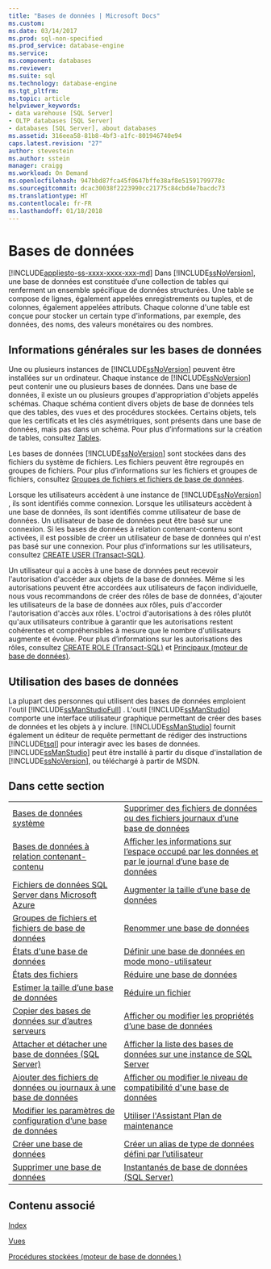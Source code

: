 ```yaml
---
title: "Bases de données | Microsoft Docs"
ms.custom: 
ms.date: 03/14/2017
ms.prod: sql-non-specified
ms.prod_service: database-engine
ms.service: 
ms.component: databases
ms.reviewer: 
ms.suite: sql
ms.technology: database-engine
ms.tgt_pltfrm: 
ms.topic: article
helpviewer_keywords:
- data warehouse [SQL Server]
- OLTP databases [SQL Server]
- databases [SQL Server], about databases
ms.assetid: 316eea58-81b8-4bf3-a1fc-801946740e94
caps.latest.revision: "27"
author: stevestein
ms.author: sstein
manager: craigg
ms.workload: On Demand
ms.openlocfilehash: 947bbd87fca45f0647bffe38af8e51591799778c
ms.sourcegitcommit: dcac30038f2223990cc21775c84cbd4e7bacdc73
ms.translationtype: HT
ms.contentlocale: fr-FR
ms.lasthandoff: 01/18/2018
---
```

# <a name="databases"></a>Bases de données
[!INCLUDE[appliesto-ss-xxxx-xxxx-xxx-md](../../includes/appliesto-ss-xxxx-xxxx-xxx-md.md)] Dans [!INCLUDE[ssNoVersion](../../includes/ssnoversion-md.md)], une base de données est constituée d’une collection de tables qui renferment un ensemble spécifique de données structurées. Une table se compose de lignes, également appelées enregistrements ou tuples, et de colonnes, également appelées attributs. Chaque colonne d'une table est conçue pour stocker un certain type d'informations, par exemple, des données, des noms, des valeurs monétaires ou des nombres.  
  
## <a name="basic-information-about-databases"></a>Informations générales sur les bases de données  
 Une ou plusieurs instances de [!INCLUDE[ssNoVersion](../../includes/ssnoversion-md.md)] peuvent être installées sur un ordinateur. Chaque instance de [!INCLUDE[ssNoVersion](../../includes/ssnoversion-md.md)] peut contenir une ou plusieurs bases de données.  Dans une base de données, il existe un ou plusieurs groupes d'appropriation d'objets appelés schémas. Chaque schéma contient divers objets de base de données tels que des tables, des vues et des procédures stockées. Certains objets, tels que les certificats et les clés asymétriques, sont présents dans une base de données, mais pas dans un schéma. Pour plus d’informations sur la création de tables, consultez [Tables](../../relational-databases/tables/tables.md).  
  
 Les bases de données [!INCLUDE[ssNoVersion](../../includes/ssnoversion-md.md)] sont stockées dans des fichiers du système de fichiers. Les fichiers peuvent être regroupés en groupes de fichiers. Pour plus d’informations sur les fichiers et groupes de fichiers, consultez [Groupes de fichiers et fichiers de base de données](../../relational-databases/databases/database-files-and-filegroups.md).  
  
 Lorsque les utilisateurs accèdent à une instance de [!INCLUDE[ssNoVersion](../../includes/ssnoversion-md.md)] , ils sont identifiés comme connexion. Lorsque les utilisateurs accèdent à une base de données, ils sont identifiés comme utilisateur de base de données. Un utilisateur de base de données peut être basé sur une connexion. Si les bases de données à relation contenant-contenu sont activées, il est possible de créer un utilisateur de base de données qui n'est pas basé sur une connexion. Pour plus d’informations sur les utilisateurs, consultez [CREATE USER &#40;Transact-SQL&#41;](../../t-sql/statements/create-user-transact-sql.md).  
  
 Un utilisateur qui a accès à une base de données peut recevoir l'autorisation d'accéder aux objets de la base de données. Même si les autorisations peuvent être accordées aux utilisateurs de façon individuelle, nous vous recommandons de créer des rôles de base de données, d'ajouter les utilisateurs de la base de données aux rôles, puis d'accorder l'autorisation d'accès aux rôles. L'octroi d'autorisations à des rôles plutôt qu'aux utilisateurs contribue à garantir que les autorisations restent cohérentes et compréhensibles à mesure que le nombre d'utilisateurs augmente et évolue. Pour plus d’informations sur les autorisations des rôles, consultez [CREATE ROLE &#40;Transact-SQL&#41;](../../t-sql/statements/create-role-transact-sql.md) et [Principaux &#40;moteur de base de données&#41;](../../relational-databases/security/authentication-access/principals-database-engine.md).  
  
## <a name="working-with-databases"></a>Utilisation des bases de données  
 La plupart des personnes qui utilisent des bases de données emploient l'outil [!INCLUDE[ssManStudioFull](../../includes/ssmanstudiofull-md.md)] . L'outil [!INCLUDE[ssManStudio](../../includes/ssmanstudio-md.md)] comporte une interface utilisateur graphique permettant de créer des bases de données et les objets à y inclure. [!INCLUDE[ssManStudio](../../includes/ssmanstudio-md.md)] fournit également un éditeur de requête permettant de rédiger des instructions [!INCLUDE[tsql](../../includes/tsql-md.md)] pour interagir avec les bases de données. [!INCLUDE[ssManStudio](../../includes/ssmanstudio-md.md)] peut être installé à partir du disque d'installation de [!INCLUDE[ssNoVersion](../../includes/ssnoversion-md.md)], ou téléchargé à partir de MSDN.  
  
## <a name="in-this-section"></a>Dans cette section  
  
|||  
|-|-|  
|[Bases de données système](../../relational-databases/databases/system-databases.md)|[Supprimer des fichiers de données ou des fichiers journaux d’une base de données](../../relational-databases/databases/delete-data-or-log-files-from-a-database.md)|  
|[Bases de données à relation contenant-contenu](../../relational-databases/databases/contained-databases.md)|[Afficher les informations sur l’espace occupé par les données et par le journal d’une base de données](../../relational-databases/databases/display-data-and-log-space-information-for-a-database.md)|  
|[Fichiers de données SQL Server dans Microsoft Azure](../../relational-databases/databases/sql-server-data-files-in-microsoft-azure.md)|[Augmenter la taille d’une base de données](../../relational-databases/databases/increase-the-size-of-a-database.md)|  
|[Groupes de fichiers et fichiers de base de données](../../relational-databases/databases/database-files-and-filegroups.md)|[Renommer une base de données](../../relational-databases/databases/rename-a-database.md)|  
|[États d'une base de données](../../relational-databases/databases/database-states.md)|[Définir une base de données en mode mono-utilisateur](../../relational-databases/databases/set-a-database-to-single-user-mode.md)|  
|[États des fichiers](../../relational-databases/databases/file-states.md)|[Réduire une base de données](../../relational-databases/databases/shrink-a-database.md)|  
|[Estimer la taille d’une base de données](../../relational-databases/databases/estimate-the-size-of-a-database.md)|[Réduire un fichier](../../relational-databases/databases/shrink-a-file.md)|  
|[Copier des bases de données sur d’autres serveurs](../../relational-databases/databases/copy-databases-to-other-servers.md)|[Afficher ou modifier les propriétés d’une base de données](../../relational-databases/databases/view-or-change-the-properties-of-a-database.md)|  
|[Attacher et détacher une base de données &#40;SQL Server&#41;](../../relational-databases/databases/database-detach-and-attach-sql-server.md)|[Afficher la liste des bases de données sur une instance de SQL Server](../../relational-databases/databases/view-a-list-of-databases-on-an-instance-of-sql-server.md)|  
|[Ajouter des fichiers de données ou journaux à une base de données](../../relational-databases/databases/add-data-or-log-files-to-a-database.md)|[Afficher ou modifier le niveau de compatibilité d'une base de données](../../relational-databases/databases/view-or-change-the-compatibility-level-of-a-database.md)|  
|[Modifier les paramètres de configuration d’une base de données](../../relational-databases/databases/change-the-configuration-settings-for-a-database.md)|[Utiliser l'Assistant Plan de maintenance](../../relational-databases/maintenance-plans/use-the-maintenance-plan-wizard.md)|  
|[Créer une base de données](../../relational-databases/databases/create-a-database.md)|[Créer un alias de type de données défini par l’utilisateur](../../relational-databases/databases/create-a-user-defined-data-type-alias.md)|  
|[Supprimer une base de données](../../relational-databases/databases/delete-a-database.md)|[Instantanés de base de données &#40;SQL Server&#41;](../../relational-databases/databases/database-snapshots-sql-server.md)|  
  
## <a name="related-content"></a>Contenu associé  
 [Index](../../relational-databases/indexes/indexes.md)  
  
 [Vues](../../relational-databases/views/views.md)  
  
 [Procédures stockées &#40;moteur de base de données &#41;](../../relational-databases/stored-procedures/stored-procedures-database-engine.md)  
  
  
